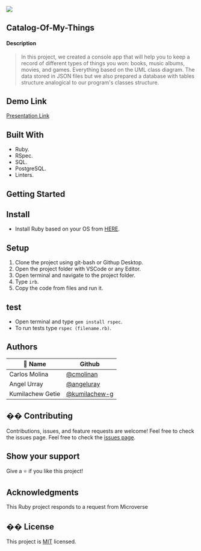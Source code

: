 ![](https://img.shields.io/badge/Microverse-blueviolet)

## Catalog-Of-My-Things

#### Description

> In this project, we created a console app that will help you to keep a record of different types of things you won: books, music albums, movies, and games. Everything based on the UML class diagram. The data stored in JSON files but we also prepared a database with tables structure analogical to our program's classes structure.

## Demo Link

[Presentation Link](https://youtu.be/4lolMkEIU9U)

## Built With

- Ruby.
- RSpec.
- SQL.
- PostgreSQL.
- Linters.

## Getting Started

## Install

- Install Ruby based on your OS from [HERE](https://www.ruby-lang.org/en/downloads/).

## Setup

1. Clone the project using git-bash or Githup Desktop.
2. Open the project folder with VSCode or any Editor.
3. Open terminal and navigate to the project folder.
4. Type `irb`.
5. Copy the code from files and run it.

## test

- Open terminal and type `gem install rspec`.
- To run tests type `rspec (filename.rb)`.

## Authors

| 👤 Name          | Github                                           |
| ---------------- | ------------------------------------------------ |
| Carlos Molina    | [@cmolinan](https://github.com/cmolinan)         |
| Angel Urray      | [@angeluray](https://github.com/angeluray)       |
| Kumilachew Getie | [@kumilachew-g](https://github.com/kumilachew-g) |

## �� Contributing

Contributions, issues, and feature requests are welcome!
Feel free to check the issues page.
Feel free to check the [issues page](../../issues/).
​

## Show your support

Give a ⭐️ if you like this project!

## Acknowledgments

This Ruby project responds to a request from Microverse

## �� License

This project is [MIT](./MIT.md) licensed.
